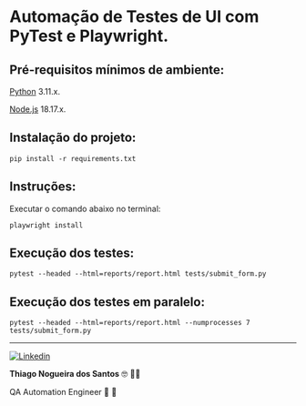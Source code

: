 # Automação de Testes de UI com PyTest e Playwright.

## Pré-requisitos mínimos de ambiente:

[Python](https://www.python.org/downloads/) 3.11.x.

[Node.js](https://nodejs.org/en) 18.17.x.


## Instalação do projeto:

```
pip install -r requirements.txt
```

## Instruções:

Executar o comando abaixo no terminal:

```
playwright install
```

## Execução dos testes:

```
pytest --headed --html=reports/report.html tests/submit_form.py
```

## Execução dos testes em paralelo:

```
pytest --headed --html=reports/report.html --numprocesses 7 tests/submit_form.py
```

---

<a href="https://www.linkedin.com/in/thinogueiras"><img alt="Linkedin" src="https://img.shields.io/badge/-LinkedIn-blue?style=for-the-badge&logo=Linkedin&logoColor=white"></a>

<strong>Thiago Nogueira dos Santos</strong> 🤓 ✌🏻

QA Automation Engineer 🔎 🐞

